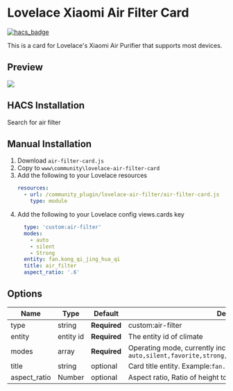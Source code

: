 <!--
 * @Author        : fineemb
 * @Github        : https://github.com/fineemb
 * @Description   : 
 * @Date          : 2019-10-14 20:48:50
 * @LastEditors   : fineemb
 * @LastEditTime  : 2020-05-02 10:13:33
 -->
# Lovelace Xiaomi Air Filter Card

[![hacs_badge](https://img.shields.io/badge/HACS-Default-orange.svg)](https://github.com/custom-components/hacs)

This is a card for Lovelace's Xiaomi Air Purifier that supports most devices.

## Preview
![](https://iobroker-1255708240.cos.ap-hongkong.myqcloud.com/original/2X/e/e6d8ba7a47ce87146f90f697d5fa31d426399e73.gif)

## HACS Installation 
Search for air filter
## Manual Installation
1. Download `air-filter-card.js`
1. Copy to `www\community\lovelace-air-filter-card`
1. Add the following to your Lovelace resources
    ``` yaml
    resources:
      - url: /community_plugin/lovelace-air-filter/air-filter-card.js
        type: module
    ```
1. Add the following to your Lovelace config views.cards key
    ```yaml
      type: 'custom:air-filter'
      modes:
        - auto
        - silent
        - Strong
      entity: fan.kong_qi_jing_hua_qi
      title: air_filter
      aspect_ratio: '.6'
    ```

## Options

| Name | Type | Default | Description
| ---- | ---- | ------- | -----------
| type | string | **Required** | custom:air-filter
| entity | entity id | **Required** | The entity id of climate
| modes | array | **Required** | Operating mode, currently includes `auto,silent,favorite,strong,medium,high,low,humidity,interval`
| title | string | optional | Card title entity. Example:`fan.kong_qi_jing_hua_qi`
| aspect_ratio | Number | optional | Aspect ratio, Ratio of height to width